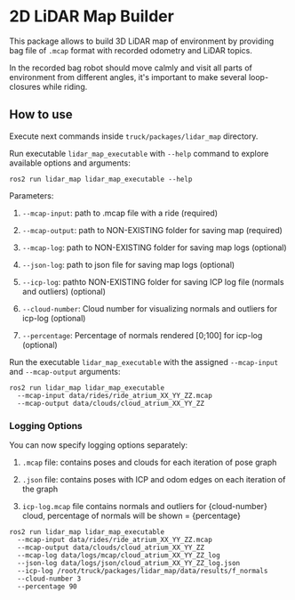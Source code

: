 # 2D LiDAR Map Builder

This package allows to build 3D LiDAR map of environment by providing bag file of `.mcap` format with recorded odometry and LiDAR topics.

In the recorded bag robot should move calmly and visit all parts of environment from different angles, it's important to make several loop-closures while riding.

## How to use

Execute next commands inside `truck/packages/lidar_map` directory.

Run executable `lidar_map_executable` with `--help` command to explore available options and arguments:
```console
ros2 run lidar_map lidar_map_executable --help
```

Parameters:

1. `--mcap-input`: path to .mcap file with a ride (required)

2. `--mcap-output`: path to NON-EXISTING folder for saving map (required)

3. `--mcap-log`: path to NON-EXISTING folder for saving map logs (optional)

4. `--json-log`: path to json file for saving map logs (optional)

5. `--icp-log`: pathto NON-EXISTING folder for saving ICP log file (normals and outliers) (optional)

6. `--cloud-number`: Cloud number for visualizing normals and outliers for icp-log (optional)

7. `--percentage`: Percentage of normals rendered [0;100] for icp-log (optional)


Run the executable `lidar_map_executable` with the assigned `--mcap-input` and `--mcap-output` arguments:
```console
ros2 run lidar_map lidar_map_executable
  --mcap-input data/rides/ride_atrium_XX_YY_ZZ.mcap
  --mcap-output data/clouds/cloud_atrium_XX_YY_ZZ
```


### Logging Options

You can now specify logging options separately:

1. `.mcap` file: contains poses and clouds for each iteration of pose graph

2. `.json` file: contains poses with ICP and odom edges on each iteration of the graph

3. `icp-log.mcap` file contains normals and outliers for {cloud-number} cloud, percentage of normals will be shown = {percentage}

```console
ros2 run lidar_map lidar_map_executable
  --mcap-input data/rides/ride_atrium_XX_YY_ZZ.mcap
  --mcap-output data/clouds/cloud_atrium_XX_YY_ZZ
  --mcap-log data/logs/mcap/cloud_atrium_XX_YY_ZZ_log
  --json-log data/logs/json/cloud_atrium_XX_YY_ZZ_log.json
  --icp-log /root/truck/packages/lidar_map/data/results/f_normals
  --cloud-number 3
  --percentage 90
```
